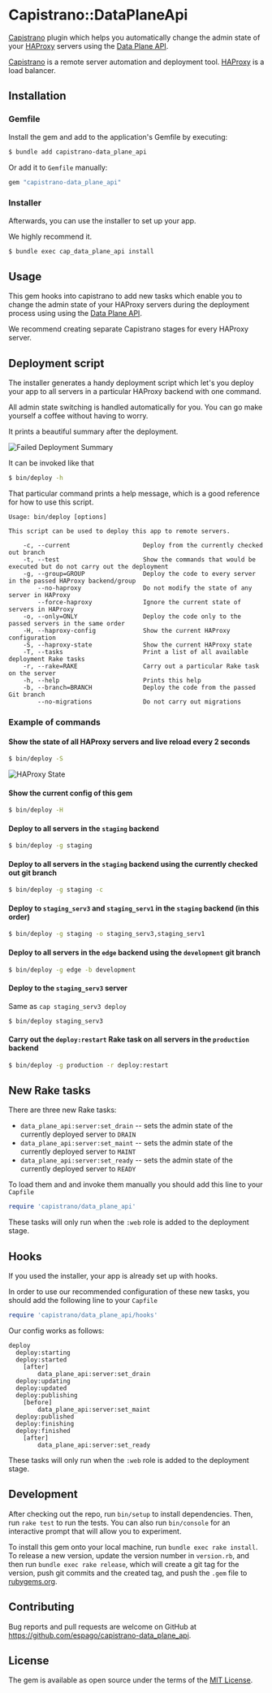 # Capistrano::DataPlaneApi

[Capistrano](https://capistranorb.com/) plugin which helps you
automatically change the admin state of your [HAProxy](https://www.haproxy.com/)
servers using the [Data Plane API](https://www.haproxy.com/documentation/dataplaneapi/community/).

[Capistrano](https://capistranorb.com/) is a remote server automation and deployment tool.
[HAProxy](https://www.haproxy.com/) is a load balancer.

## Installation

### Gemfile

Install the gem and add to the application's Gemfile by executing:

```sh
$ bundle add capistrano-data_plane_api
```

Or add it to `Gemfile` manually:

```rb
gem "capistrano-data_plane_api"
```

### Installer

Afterwards, you can use the installer to set up your app.

We highly recommend it.

```sh
$ bundle exec cap_data_plane_api install
```

## Usage

This gem hooks into capistrano to add new tasks which
enable you to change the admin state of your HAProxy
servers during the deployment process
using using the [Data Plane API](https://www.haproxy.com/documentation/dataplaneapi/community/).

We recommend creating separate Capistrano stages
for every HAProxy server.

## Deployment script

The installer generates a handy deployment script which
let's you deploy your app to all servers in a particular HAProxy
backend with one command.

All admin state switching is handled automatically for you.
You can go make yourself a coffee without having to worry.

It prints a beautiful summary after the deployment.

![Failed Deployment Summary](readme/failed_deployment_summary.png)


It can be invoked like that

```sh
$ bin/deploy -h
```

That particular command prints a help message, which is a good
reference for how to use this script.

```
Usage: bin/deploy [options]

This script can be used to deploy this app to remote servers.

    -c, --current                    Deploy from the currently checked out branch
    -t, --test                       Show the commands that would be executed but do not carry out the deployment
    -g, --group=GROUP                Deploy the code to every server in the passed HAProxy backend/group
        --no-haproxy                 Do not modify the state of any server in HAProxy
        --force-haproxy              Ignore the current state of servers in HAProxy
    -o, --only=ONLY                  Deploy the code only to the passed servers in the same order
    -H, --haproxy-config             Show the current HAProxy configuration
    -S, --haproxy-state              Show the current HAProxy state
    -T, --tasks                      Print a list of all available deployment Rake tasks
    -r, --rake=RAKE                  Carry out a particular Rake task on the server
    -h, --help                       Prints this help
    -b, --branch=BRANCH              Deploy the code from the passed Git branch
        --no-migrations              Do not carry out migrations
```

### Example of commands

#### Show the state of all HAProxy servers and live reload every 2 seconds

```sh
$ bin/deploy -S
```

![HAProxy State](readme/haproxy_state.png)

#### Show the current config of this gem

```sh
$ bin/deploy -H
```

#### Deploy to all servers in the `staging` backend

```sh
$ bin/deploy -g staging
```

#### Deploy to all servers in the `staging` backend using the currently checked out git branch

```sh
$ bin/deploy -g staging -c
```

#### Deploy to `staging_serv3` and `staging_serv1` in the `staging` backend (in this order)

```sh
$ bin/deploy -g staging -o staging_serv3,staging_serv1
```

#### Deploy to all servers in the `edge` backend using the `development` git branch

```sh
$ bin/deploy -g edge -b development
```

#### Deploy to the `staging_serv3` server

Same as `cap staging_serv3 deploy`

```sh
$ bin/deploy staging_serv3
```

#### Carry out the `deploy:restart` Rake task on all servers in the `production` backend

```sh
$ bin/deploy -g production -r deploy:restart
```

## New Rake tasks

There are three new Rake tasks:

- `data_plane_api:server:set_drain` -- sets the admin state of the currently deployed server to `DRAIN`
- `data_plane_api:server:set_maint` -- sets the admin state of the currently deployed server to `MAINT`
- `data_plane_api:server:set_ready` -- sets the admin state of the currently deployed server to `READY`

To load them and and invoke them manually you should
add this line to your `Capfile`

```rb
require 'capistrano/data_plane_api'
```

These tasks will only run when the `:web` role is added to the deployment stage.

## Hooks

If you used the installer, your app is already
set up with hooks.

In order to use our recommended configuration of these
new tasks, you should add the following line to your
`Capfile`

```rb
require 'capistrano/data_plane_api/hooks'
```

Our config works as follows:

```
deploy
  deploy:starting
  deploy:started
    [after]
        data_plane_api:server:set_drain
  deploy:updating
  deploy:updated
  deploy:publishing
    [before]
        data_plane_api:server:set_maint
  deploy:published
  deploy:finishing
  deploy:finished
    [after]
        data_plane_api:server:set_ready
```

These tasks will only run when the `:web` role is added to the deployment stage.

## Development

After checking out the repo, run `bin/setup` to install dependencies. Then, run `rake test` to run the tests. You can also run `bin/console` for an interactive prompt that will allow you to experiment.

To install this gem onto your local machine, run `bundle exec rake install`. To release a new version, update the version number in `version.rb`, and then run `bundle exec rake release`, which will create a git tag for the version, push git commits and the created tag, and push the `.gem` file to [rubygems.org](https://rubygems.org).

## Contributing

Bug reports and pull requests are welcome on GitHub at https://github.com/espago/capistrano-data_plane_api.

## License

The gem is available as open source under the terms of the [MIT License](https://opensource.org/licenses/MIT).
